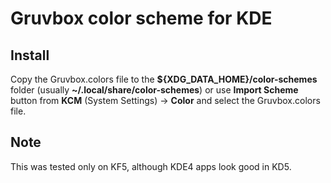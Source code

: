 # Gruvbox color scheme for KDE

## Install

Copy the Gruvbox.colors file to the **${XDG\_DATA\_HOME}/color-schemes** folder
(usually **~/.local/share/color-schemes**) or use **Import Scheme** button from
**KCM** (System Settings) -> **Color** and select the Gruvbox.colors file.

## Note

This was tested only on KF5, although KDE4 apps look good in KD5.
